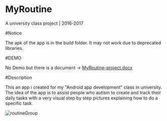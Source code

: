 # MyRoutine
A university class project  |  2016-2017

#Notice

The apk of the app is in the build folder. It may not work due to deprecated libraries.

#DEMO

No Demo but there is a document ->
 [MyRoutine-project.docx](https://github.com/btebe/MyRoutine/files/8525176/MyRoutine-project.docx)


#Description

This an app i created for my "Android app development" class in university. The idea of the app is to assist people who autism to create and track their daily tasks with a very visual step by step pictures explaining how to do a specific task.

![routineGroup](https://user-images.githubusercontent.com/61168223/164315908-8c10541b-f9bd-4348-ad28-cf82df18e97d.png)
